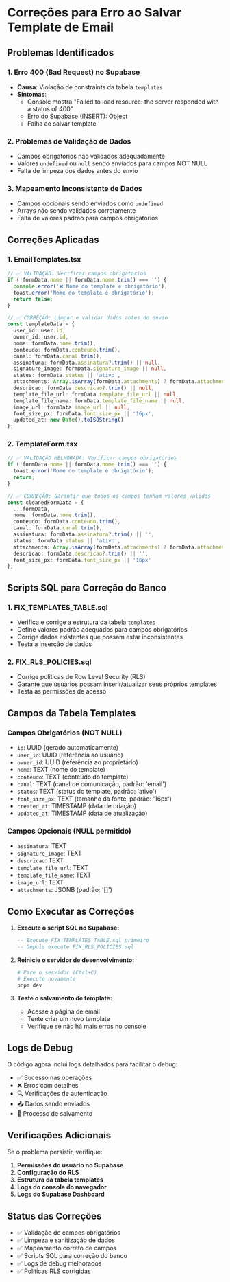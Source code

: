 # Correções para Erro ao Salvar Template de Email

## Problemas Identificados

### 1. **Erro 400 (Bad Request) no Supabase**
- **Causa**: Violação de constraints da tabela `templates`
- **Sintomas**: 
  - Console mostra "Failed to load resource: the server responded with a status of 400"
  - Erro do Supabase (INSERT): Object
  - Falha ao salvar template

### 2. **Problemas de Validação de Dados**
- Campos obrigatórios não validados adequadamente
- Valores `undefined` ou `null` sendo enviados para campos NOT NULL
- Falta de limpeza dos dados antes do envio

### 3. **Mapeamento Inconsistente de Dados**
- Campos opcionais sendo enviados como `undefined`
- Arrays não sendo validados corretamente
- Falta de valores padrão para campos obrigatórios

## Correções Aplicadas

### 1. **EmailTemplates.tsx**
```typescript
// ✅ VALIDAÇÃO: Verificar campos obrigatórios
if (!formData.nome || formData.nome.trim() === '') {
  console.error('❌ Nome do template é obrigatório');
  toast.error('Nome do template é obrigatório');
  return false;
}

// ✅ CORREÇÃO: Limpar e validar dados antes do envio
const templateData = {
  user_id: user.id,
  owner_id: user.id,
  nome: formData.nome.trim(),
  conteudo: formData.conteudo.trim(),
  canal: formData.canal.trim(),
  assinatura: formData.assinatura?.trim() || null,
  signature_image: formData.signature_image || null,
  status: formData.status || 'ativo',
  attachments: Array.isArray(formData.attachments) ? formData.attachments : [],
  descricao: formData.descricao?.trim() || null,
  template_file_url: formData.template_file_url || null,
  template_file_name: formData.template_file_name || null,
  image_url: formData.image_url || null,
  font_size_px: formData.font_size_px || '16px',
  updated_at: new Date().toISOString()
};
```

### 2. **TemplateForm.tsx**
```typescript
// ✅ VALIDAÇÃO MELHORADA: Verificar campos obrigatórios
if (!formData.nome || formData.nome.trim() === '') {
  toast.error('Nome do template é obrigatório');
  return;
}

// ✅ CORREÇÃO: Garantir que todos os campos tenham valores válidos
const cleanedFormData = {
  ...formData,
  nome: formData.nome.trim(),
  conteudo: formData.conteudo.trim(),
  canal: formData.canal.trim(),
  assinatura: formData.assinatura?.trim() || '',
  status: formData.status || 'ativo',
  attachments: Array.isArray(formData.attachments) ? formData.attachments : [],
  descricao: formData.descricao?.trim() || '',
  font_size_px: formData.font_size_px || '16px'
};
```

## Scripts SQL para Correção do Banco

### 1. **FIX_TEMPLATES_TABLE.sql**
- Verifica e corrige a estrutura da tabela `templates`
- Define valores padrão adequados para campos obrigatórios
- Corrige dados existentes que possam estar inconsistentes
- Testa a inserção de dados

### 2. **FIX_RLS_POLICIES.sql**
- Corrige políticas de Row Level Security (RLS)
- Garante que usuários possam inserir/atualizar seus próprios templates
- Testa as permissões de acesso

## Campos da Tabela Templates

### Campos Obrigatórios (NOT NULL)
- `id`: UUID (gerado automaticamente)
- `user_id`: UUID (referência ao usuário)
- `owner_id`: UUID (referência ao proprietário)
- `nome`: TEXT (nome do template)
- `conteudo`: TEXT (conteúdo do template)
- `canal`: TEXT (canal de comunicação, padrão: 'email')
- `status`: TEXT (status do template, padrão: 'ativo')
- `font_size_px`: TEXT (tamanho da fonte, padrão: '16px')
- `created_at`: TIMESTAMP (data de criação)
- `updated_at`: TIMESTAMP (data de atualização)

### Campos Opcionais (NULL permitido)
- `assinatura`: TEXT
- `signature_image`: TEXT
- `descricao`: TEXT
- `template_file_url`: TEXT
- `template_file_name`: TEXT
- `image_url`: TEXT
- `attachments`: JSONB (padrão: '[]')

## Como Executar as Correções

1. **Execute o script SQL no Supabase:**
   ```sql
   -- Execute FIX_TEMPLATES_TABLE.sql primeiro
   -- Depois execute FIX_RLS_POLICIES.sql
   ```

2. **Reinicie o servidor de desenvolvimento:**
   ```bash
   # Pare o servidor (Ctrl+C)
   # Execute novamente
   pnpm dev
   ```

3. **Teste o salvamento de template:**
   - Acesse a página de email
   - Tente criar um novo template
   - Verifique se não há mais erros no console

## Logs de Debug

O código agora inclui logs detalhados para facilitar o debug:
- ✅ Sucesso nas operações
- ❌ Erros com detalhes
- 🔍 Verificações de autenticação
- 📤 Dados sendo enviados
- 💾 Processo de salvamento

## Verificações Adicionais

Se o problema persistir, verifique:

1. **Permissões do usuário no Supabase**
2. **Configuração do RLS**
3. **Estrutura da tabela templates**
4. **Logs do console do navegador**
5. **Logs do Supabase Dashboard**

## Status das Correções

- ✅ Validação de campos obrigatórios
- ✅ Limpeza e sanitização de dados
- ✅ Mapeamento correto de campos
- ✅ Scripts SQL para correção do banco
- ✅ Logs de debug melhorados
- ✅ Políticas RLS corrigidas


